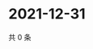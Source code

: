 # 2021-12-31

共 0 条

<!-- BEGIN WEIBO -->
<!-- 最后更新时间 Fri Dec 31 2021 12:19:25 GMT+0800 (China Standard Time) -->

<!-- END WEIBO -->
